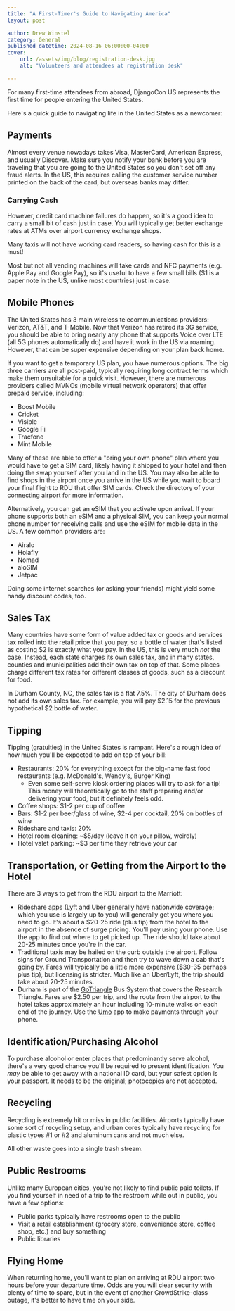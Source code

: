 ```yaml
---
title: "A First-Timer's Guide to Navigating America"
layout: post

author: Drew Winstel
category: General
published_datetime: 2024-08-16 06:00:00-04:00
cover:
    url: /assets/img/blog/registration-desk.jpg
    alt: "Volunteers and attendees at registration desk"

---
```


For many first-time attendees from abroad, DjangoCon US represents the first time for people entering the United States.

Here's a quick guide to navigating life in the United States as a newcomer:

## Payments

Almost every venue nowadays takes Visa, MasterCard, American Express, and usually Discover. Make sure you notify your bank before you are traveling that you are going to the United States so you don't set off any fraud alerts. In the US, this requires calling the customer service number printed on the back of the card, but overseas banks may differ.

### Carrying Cash

However, credit card machine failures do happen, so it's a good idea to carry a small bit of cash just in case. You will typically get better exchange rates at ATMs over airport currency exchange shops.

Many taxis will not have working card readers, so having cash for this is a must!

Most but not all vending machines will take cards and NFC payments (e.g. Apple Pay and Google Pay), so it's useful to have a few small bills ($1 is a paper note in the US, unlike most countries) just in case.

## Mobile Phones

The United States has 3 main wireless telecommunications providers: Verizon, AT&T, and T-Mobile. Now that Verizon has retired its 3G service, you should be able to bring nearly any phone that supports Voice over LTE (all 5G phones automatically do) and have it work in the US via roaming. However, that can be super expensive depending on your plan back home.

If you want to get a temporary US plan, you have numerous options. The big three carriers are all post-paid, typically requiring long contract terms which make them unsuitable for a quick visit. However, there are numerous providers called MVNOs (mobile virtual network operators) that offer prepaid service, including:

- Boost Mobile
- Cricket
- Visible
- Google Fi
- Tracfone
- Mint Mobile

Many of these are able to offer a "bring your own phone" plan where you would have to get a SIM card, likely having it shipped to your hotel and then doing the swap yourself after you land in the US. You may also be able to find shops in the airport once you arrive in the US while you wait to board your final flight to RDU that offer SIM cards. Check the directory of your connecting airport for more information.

Alternatively, you can get an eSIM that you activate upon arrival. If your phone supports both an eSIM and a physical SIM, you can keep your normal phone number for receiving calls and use the eSIM for mobile data in the US. A few common providers are:

- Airalo
- Holafly
- Nomad
- aloSIM
- Jetpac

Doing some internet searches (or asking your friends) might yield some handy discount codes, too.

## Sales Tax

Many countries have some form of value added tax or goods and services tax rolled into the retail price that you pay, so a bottle of water that's listed as costing $2 is exactly what you  pay. In the US, this is very much _not_ the case. Instead, each state charges its own sales tax, and in many states, counties and municipalities add their own tax on top of that. Some places charge different tax rates for different classes of goods, such as a discount for food.

In Durham County, NC, the sales tax is a flat 7.5%. The city of Durham does not add its own sales tax. For example, you will pay $2.15 for the previous hypothetical $2 bottle of water.

## Tipping

Tipping (gratuities) in the United States is rampant. Here's a rough idea of how much you'll be expected to add on top of your bill:

- Restaurants: 20% for everything except for the big-name fast food restaurants (e.g. McDonald's, Wendy's, Burger King)
   - Even some self-serve kiosk ordering places will try to ask for a tip! This money will theoretically go to the staff preparing and/or delivering your food, but it definitely feels odd.
- Coffee shops: $1-2 per cup of coffee
- Bars: $1-2 per beer/glass of wine, $2-4 per cocktail, 20% on bottles of wine
- Rideshare and taxis: 20%
- Hotel room cleaning: ~$5/day (leave it on your pillow, weirdly)
- Hotel valet parking: ~$3 per time they retrieve your car

## Transportation, or Getting from the Airport to the Hotel

There are 3 ways to get from the RDU airport to the Marriott:

- Rideshare apps (Lyft and Uber generally have nationwide coverage; which you use is largely up to you) will generally get you where you need to go. It's about a $20-25 ride (plus tip) from the hotel to the airport in the absence of surge pricing. You'll pay using your phone. Use the app to find out where to get picked up. The ride should take about 20-25 minutes once you're in the car.
- Traditional taxis may be hailed on the curb outside the airport. Follow signs for Ground Transportation and then try to wave down a cab that's going by. Fares will typically be a little more expensive ($30-35 perhaps plus tip), but licensing is stricter. Much like an Uber/Lyft, the trip should take about 20-25 minutes.
- Durham is part of the [GoTriangle](https://gotriangle.org) Bus System that covers the Research Triangle. Fares are $2.50 per trip, and the route from the airport to the hotel takes approximately an hour including 10-minute walks on each end of the journey. Use the [Umo](https://gotriangle.org/UMO) app to make payments through your phone.

## Identification/Purchasing Alcohol

To purchase alcohol or enter places that predominantly serve alcohol, there's a very good chance you'll be required to present identification. You _may_ be able to get away with a national ID card, but your safest option is your passport. It needs to be the original; photocopies are not accepted.

## Recycling

Recycling is extremely hit or miss in public facilities. Airports typically have some sort of recycling setup, and urban cores typically have recycling for plastic types #1 or #2 and aluminum cans and not much else.

All other waste goes into a single trash stream.

## Public Restrooms

Unlike many European cities, you're not likely to find public paid toilets. If you find yourself in need of a trip to the restroom while out in public, you have a few options:

- Public parks typically have restrooms open to the public
- Visit a retail establishment (grocery store, convenience store, coffee shop, etc.) and buy something
- Public libraries

## Flying Home

When returning home, you'll want to plan on arriving at RDU airport two hours before your departure time. Odds are you will clear security with plenty of time to spare, but in the event of another CrowdStrike-class outage, it's better to have time on your side.
